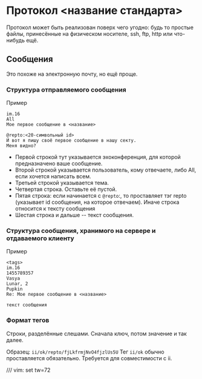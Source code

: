 # Протокол <название стандарта>

Протокол может быть реализован поверх чего угодно: будь то простые файлы, принесённые на физическом носителе, ssh, ftp, http или что-нибудь ещё.

## Сообщения 

Это похоже на электронную почту, но ещё проще.

### Структура отправляемого сообщения

Пример
```
im.16
All
Мое первое сообщение в <название>

@repto:<20-символьный id>
И вот я пишу своё первое сообщение в нашу секту.
Меня видно?
```
* Первой строкой тут указывается эхоконференция, для которой предназначено ваше сообщение.
* Второй строкой указывается пользователь, кому отвечаете, либо All, если хочется написать всем.
* Третьей строкой указывается тема.
* Четвертая строка. Оставьте её пустой.
* Пятая строка: если начинается с `@repto`:, то проставляет тэг repto (указывает id сообщения, на которое отвечаем).
Иначе строка относится к тексту сообщения
* Шестая строка и дальше -- текст сообщения.

### Структура сообщения, хранимого на сервере и отдаваемого клиенту

Пример
```
<tags>
im.16
1455789357
Vasya
Lunar, 2
Pupkin
Re: Мое первое сообщение в <название>

текст сообщения
```

### Формат тегов

Строки, разделённые слешами. Сначала ключ, потом значение и так далее.

Образец: `ii/ok/repto/fjLkfrmjNvO4fjzlUs5U`
Тег `ii/ok` обычно проставляется обязательно. Требуется для совместимости с ii.

/// vim: set tw=72
